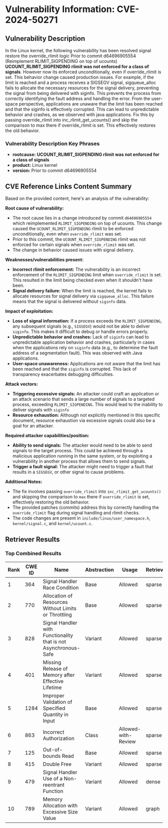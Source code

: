 # Vulnerability Information: CVE-2024-50271

## Vulnerability Description
In the Linux kernel, the following vulnerability has been resolved signal restore the override_rlimit logic Prior to commit d64696905554 (Reimplement RLIMIT_SIGPENDING on top of ucounts) **UCOUNT_RLIMIT_SIGPENDING rlimit was not enforced for a class of signals**. However now its enforced unconditionally, even if override_rlimit is set. This behavior change caused production issues. For example, if the limit is reached and a process receives a SIGSEGV signal, sigqueue_alloc fails to allocate the necessary resources for the signal delivery, preventing the signal from being delivered with siginfo. This prevents the process from correctly identifying the fault address and handling the error. From the user-space perspective, applications are unaware that the limit has been reached and that the siginfo is effectively corrupted. This can lead to unpredictable behavior and crashes, as we observed with java applications. Fix this by passing override_rlimit into inc_rlimit_get_ucounts() and skip the comparison to max there if override_rlimit is set. This effectively restores the old behavior.

### Vulnerability Description Key Phrases
- **rootcause:** **UCOUNT_RLIMIT_SIGPENDING rlimit was not enforced for a class of signals**
- **product:** Linux kernel
- **version:** Prior to commit d64696905554

## CVE Reference Links Content Summary
Based on the provided content, here's an analysis of the vulnerability:

**Root cause of vulnerability:**

- The root cause lies in a change introduced by commit `d64696905554` which reimplemented `RLIMIT_SIGPENDING` on top of ucounts. This change caused the `UCOUNT_RLIMIT_SIGPENDING` rlimit to be enforced unconditionally, even when `override_rlimit` was set.
- Prior to this commit, the `UCOUNT_RLIMIT_SIGPENDING` rlimit was not enforced for certain signals when `override_rlimit` was set.
- The change in behavior caused issues with signal delivery.

**Weaknesses/vulnerabilities present:**

- **Incorrect rlimit enforcement:** The vulnerability is an incorrect enforcement of the `RLIMIT_SIGPENDING` limit when `override_rlimit` is set. This resulted in the limit being checked even when it shouldn't have been.
- **Signal delivery failure:** When the limit is reached, the kernel fails to allocate resources for signal delivery via `sigqueue_alloc`. This failure means that the signal is delivered without `siginfo` data.

**Impact of exploitation:**

- **Loss of signal information:** If a process exceeds the `RLIMIT_SIGPENDING`, any subsequent signals (e.g., `SIGSEGV`) would not be able to deliver `siginfo`. This makes it difficult to debug or handle errors properly.
- **Unpredictable behavior and crashes:** Lack of `siginfo` can lead to unpredictable application behavior and crashes, particularly in cases when the applications rely on `siginfo` data (e.g., to determine the fault address of a segmentation fault). This was observed with Java applications.
- **User-space unawareness:** Applications are not aware that the limit has been reached and that the `siginfo` is corrupted. This lack of transparency exacerbates debugging difficulties.

**Attack vectors:**

- **Triggering excessive signals:** An attacker could craft an application or an attack scenario that sends a large number of signals to a targeted process, exceeding `RLIMIT_SIGPENDING`. This would lead to the inability to deliver signals with `siginfo`
- **Resource exhaustion:** Although not explicitly mentioned in this specific document, resource exhaustion via excessive signals could also be a goal for an attacker.

**Required attacker capabilities/position:**

- **Ability to send signals:** The attacker would need to be able to send signals to the target process. This could be achieved through a malicious application running in the same system, or by exploiting a vulnerability in another process that allows them to send signals.
- **Trigger a fault signal:** The attacker might need to trigger a fault that results in a `SIGSEGV`, or other signal to cause problems.

**Additional Notes:**

- The fix involves passing `override_rlimit` into `inc_rlimit_get_ucounts()` and skipping the comparison to `max` there if `override_rlimit` is set, effectively restoring the old behavior.
- The provided patches (commits) address this by correctly handling the `override_rlimit` flag during signal handling and rlimit checks.
- The code changes are present in `include/linux/user_namespace.h`, `kernel/signal.c`, and `kernel/ucount.c`.

## Retriever Results

### Top Combined Results

| Rank | CWE ID | Name | Abstraction | Usage  | Retrievers | Individual Scores |
|------|--------|------|-------------|-------|------------|-------------------|
| 1 | 364 | Signal Handler Race Condition | Base | Allowed | sparse | 0.861 |
| 2 | 770 | Allocation of Resources Without Limits or Throttling | Base | Allowed | sparse | 0.855 |
| 3 | 828 | Signal Handler with Functionality that is not Asynchronous-Safe | Variant | Allowed | sparse | 0.832 |
| 4 | 401 | Missing Release of Memory after Effective Lifetime | Variant | Allowed | sparse | 0.802 |
| 5 | 1284 | Improper Validation of Specified Quantity in Input | Base | Allowed | sparse | 0.797 |
| 6 | 863 | Incorrect Authorization | Class | Allowed-with-Review | sparse | 0.788 |
| 7 | 125 | Out-of-bounds Read | Base | Allowed | sparse | 0.786 |
| 8 | 415 | Double Free | Variant | Allowed | sparse | 0.782 |
| 9 | 479 | Signal Handler Use of a Non-reentrant Function | Variant | Allowed | dense | 0.487 |
| 10 | 789 | Memory Allocation with Excessive Size Value | Variant | Allowed | graph | 0.003 |

